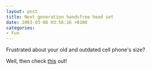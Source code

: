 ```yaml
---
layout: post
title: Next generation handsfree head set
date: 2003-03-06 03:56:16 +0100
categories:
- Fun
---
```

Frustrated about your old and outdated cell phone's size?

Well, then check <a href="http://www.ai.mit.edu/~rahimi/coolmf/" title="That is one cool hack!">this</a> out!

